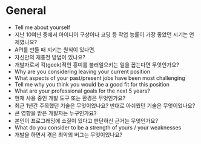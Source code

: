 # General
* Tell me about yourself
* 지난 10여년 중에서 아이디어 구상이나 코딩 등 작업 능률이 가장 좋았던 시기는 언제였나요?
* API를 만들 때 지키는 원칙이 있다면.
* 자신만의 재충전 방법이 있나요?
* 개발자로서 긱(geek)적인 흥미를 불러일으키는 일을 꼽는다면 무엇인가요?
* Why are you considering leaving your current position
* What aspects of your past/present jobs have been most challenging
* Tell me why you think you would be a good fit for this position
* What are your professional goals for the next 5 years?
* 현재 사용 중인 개발 도구 또는 환경은 무엇인가요?
* 최근 1년간 주목했던 기술은 무엇이었나요? 반대로 아쉬웠던 기술은 무엇이었나요?
* 큰 영향을 받은 개발자는 누구인가요?
* 본인이 프로그래밍에 소질이 있다고 판단하신 근거는 무엇인가요?
* What do you consider to be a strength of yours / your weaknesses
* 개발을 하면서 겪은 최악의 버그는 무엇이었나요?
